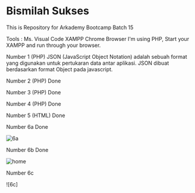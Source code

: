 # Bismilah Sukses
This is Repository for Arkademy Bootcamp Batch 15 

Tools : 
Ms. Visual Code
XAMPP
Chrome Browser
I'm using PHP, Start your XAMPP and run through your browser.

Number 1 (PHP)
JSON (JavaScript Object Notation) adalah sebuah format yang digunakan untuk pertukaran data antar aplikasi. JSON dibuat berdasarkan format Object pada javascript. 


Number 2 (PHP) Done


Number 3 (PHP) Done


Number 4 (PHP) Done


Number 5 (HTML) Done


Number 6a Done

![6a](https://user-images.githubusercontent.com/59035856/75092950-b3a82380-55af-11ea-88ea-576fa73bcfa4.PNG)

Number 6b Done

![home](https://user-images.githubusercontent.com/59035856/75094061-12729a80-55ba-11ea-9c23-768a3090f5a8.PNG)

Number 6c

![6c]
